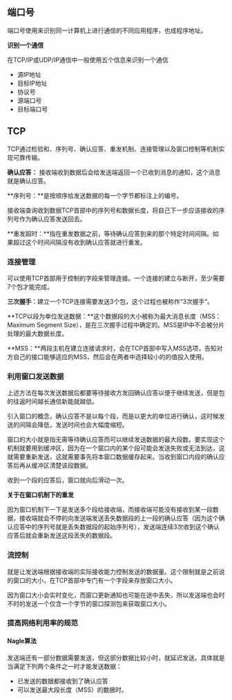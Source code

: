## 端口号

端口号使用来识别同一计算机上进行通信的不同应用程序，也成程序地址。



**识别一个通信**

在TCP/IP或UDP/IP通信中一般使用五个信息来识别一个通信

- 源IP地址
- 目标IP地址
- 协议号
- 源端口号
- 目标端口号



## TCP

TCP通过检验和、序列号、确认应答、重发机制、连接管理以及窗口控制等机制实现可靠传输。



**确认应答：** 接收端收到数据后会给发送端返回一个已收到消息的通知，这个消息就是确认应答。

**序列号：**是按顺序给发送数据的每一个字节都标注上的编号。

接收端查询收到数据TCP首部中的序列号和数据长度，将自己下一步应该接收的序列号作为确认应答发送回去。

**重发超时：**指在重发数据之前，等待确认应答到来的那个特定时间间隔。如果超过这个时间间隔没有收到确认应答就进行重发。



### 连接管理

可以使用TCP首部用于控制的字段来管理连接。一个连接的建立与断开，至少需要7个包才能完成。

**三次握手**：建立一个TCP连接需要发送3个包，这个过程也被称作“3次握手”。

**TCP以段为单位发送数据：**这个数据段的大小被称为最大消息长度（MSS：Maximum Segment Size），是在三次握手过程中确定的。MSS是IP中不会被分片处理的最大数据长度。

**MSS：**两段主机在建立连接请求时，会在TCP首部中写入MSS选项，告知对方自己的接口能够适应的MSS，然后会在两者中选择较小的的值投入使用。

### 利用窗口发送数据

上述方法在每次发送数据后都要等待接收方发回确认应答以便于继续发送，但是包的往返时间越长通信新能就越低。

引入窗口的概念，确认应答不是以每个段，而是以更大的单位进行确认，这时候发送的间隔会降低，发送时间也会大幅度缩短。

窗口的大小就是指无需等待确认应答而可以继续发送数据的最大段数。要实现这个机制就要用到缓冲区，因为在一个窗口内的某个段可能会发送失败或无法到达，这就需要重新发送，这就需要事先将本窗口数据缓存起来。当收到窗口内段的确认应答后再从缓冲区清楚该段数据。

收到一个段的应答后，窗口就向后滑动一次。

**关于在窗口机制下的重发**

因为窗口机制下一下是发送多个段给接收端，而接收端可能没有接收到某一段数据，接收端就会不停的向发送端发送丢失数据段的上一段的确认应答（因为这个确认应答中的序列号就是丢失数据段的起始序列号），发送端连续3次收到这个确认应答后就会重新发送这段丢失的数据段。



### 流控制

就是让发送端根据接收端的实际接收能力控制发送的数据量。这个限制就是之前说的窗口的大小，在TCP首部中专门有一个字段来存放窗口大小。

因为窗口大小会实时变化，而窗口更新通知也可能在途中丢失，所以发送端也会时不时的发送一个仅含一个字节的窗口探测包来获取窗口大小。



### 提高网络利用率的规范

#### Nagle算法

发送端还有一部分数据需要发送，但这部分数据比较小时，就延迟发送。具体就是当满足下列两个条件之一时才能发送数据：

- 已发送的数据都接收到了确认应答
- 可以发送最大段长度（MSS）的数据时。